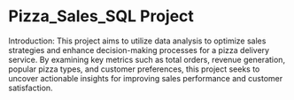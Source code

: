 # Pizza_Sales_SQL Project

Introduction:
This project aims to utilize data analysis to optimize sales strategies and enhance decision-making processes for a pizza delivery service. By examining key metrics such as total orders, revenue generation, popular pizza types, and customer preferences, this project seeks to uncover actionable insights for improving sales performance and customer satisfaction.



